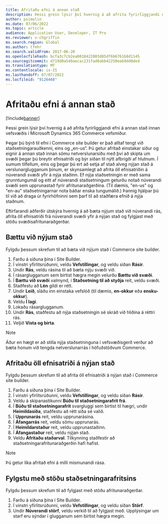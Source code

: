 ```yaml
---
title: Afritaðu efni á annan stað
description: Þessi grein lýsir því hvernig á að afrita fyrirliggjandi efni á annan stað innan vefsvæðis í Microsoft Dynamics 365 Commerce vefsmiður.
author: psimolin
ms.date: 07/06/2022
ms.topic: article
audience: Application User, Developer, IT Pro
ms.reviewer: v-chgriffin
ms.search.region: Global
ms.author: tfehr
ms.search.validFrom: 2017-06-20
ms.openlocfilehash: bcfa3c7cb2ea8018422803d85df6b6761b8d1145
ms.sourcegitcommit: d719d0a549aecac231fad0abb42250eab9dd0ded
ms.translationtype: MT
ms.contentlocale: is-IS
ms.lasthandoff: 07/07/2022
ms.locfileid: "9126468"
---
```

# <a name="copy-content-to-another-locale"></a>Afritaðu efni á annan stað

[!include[banner](../includes/banner.md)]

Þessi grein lýsir því hvernig á að afrita fyrirliggjandi efni á annan stað innan vefsvæðis í Microsoft Dynamics 365 Commerce vefsmiður.

Þegar þú býrð til efni í Commerce site builder er það alltaf tengt við staðsetningarauðkenni, eins og „en-us“. Þú getur afritað einstakar síður og eignir á annan stað innan sömu netverslunarsíðu með því að skipta um svæði þegar þú breytir efnisatriði og býr síðan til nýtt afbrigði af hlutnum. Í sumum tilfellum, eins og þegar þú ert að setja af stað alveg nýjan stað á verslunarglugganum þínum, er skynsamlegt að afrita öll efnisatriðin á núverandi svæði yfir á nýja staðinn. Ef nýja staðsetningin er með sama grunntungumál og eitt af núverandi staðsetningum geturðu notað núverandi svæði sem upprunastað fyrir afritunaraðgerðina. (Til dæmis, "en-us" og "en-au" staðsetningarnar nota báðar enska tungumálið.) Þannig hjálpar þú til við að draga úr fyrirhöfninni sem þarf til að staðfæra efnið á nýja staðnum.

Eftirfarandi aðferðir útskýra hvernig á að bæta nýjum stað við núverandi rás, afrita öll efnisatriði frá núverandi svæði yfir á nýjan stað og fylgjast með stöðu svæðisafritunaraðgerðar.

## <a name="add-a-new-locale"></a>Bættu við nýjum stað

Fylgdu þessum skrefum til að bæta við nýjum stað í Commerce site builder.

1. Farðu á síðuna þína í Site Builder.
1. Í vinstri yfirlitsrúðunni, veldu **Vefstillingar**, og veldu síðan **Rásir**.
1. Undir **Rás**, veldu rásina til að bæta nýju svæði við.
1. Í rásarglugganum sem birtist hægra megin velurðu **Bættu við svæði**.
1. Í **Bættu við svæði** valmynd, í **Staðsetning til að styðja** reit, veldu svæði.
1. Staðfestu að **Lén** gildi er rétt.
1. Undir **Leið**, sláðu inn einstaka vefslóð (til dæmis, **en-okkur** eða **ensku-okkur**).
1. Veldu **Í lagi**.
1. Lokaðu rásarglugganum.
1. Undir **Rás**, staðfestu að nýja staðsetningin sé skráð við hliðina á réttri rás.
1. Veljið **Vista og birta**.

> [!NOTE]
> Áður en hægt er að stilla nýja staðsetninguna í vefsvæðisgerð verður að bæta honum við tengda netverslunarrás í höfuðstöðvum Commerce.

## <a name="copy-all-content-items-to-a-new-locale"></a>Afritaðu öll efnisatriði á nýjan stað

Fylgdu þessum skrefum til að afrita öll efnisatriði á nýjan stað í Commerce site builder.

1. Farðu á síðuna þína í Site Builder.
1. Í vinstri yfirlitsrúðunni, veldu **Vefstillingar**, og veldu síðan **Rásir**.
1. Veldu á skipanastikunni **Búðu til staðsetningarafrit frá**.
1. Í **Búðu til staðsetningarafrit** svargluggi sem birtist til hægri, undir **Heimildasíða**, staðfestu að rétt síða sé valið.
1. Í **Upprunarás** reit, veldu upprunarásina.
1. Í **Áfangarrás** reit, veldu sömu upprunarás.
1. Í **Heimildarstaður** reit, veldu upprunastaðinn.
1. Í **Áfangastaður** reit, veldu nýjan stað.
1. Veldu **Afritaðu staðarval**. Tilkynning staðfestir að staðsetningarafritunaraðgerðin hafi hafist.

> [!NOTE]
> Þú getur líka afritað efni á milli mismunandi rása.

## <a name="monitor-the-status-of-the-locale-copy"></a>Fylgstu með stöðu staðsetningarafritsins

Fylgdu þessum skrefum til að fylgjast með stöðu afritunaraðgerðar.

1. Farðu á síðuna þína í Site Builder.
1. Í vinstri yfirlitsrúðunni, veldu **Vefstillingar**, og veldu síðan **Störf**.
1. Undir **Núverandi störf**, veldu verkið til að fylgjast með. Upplýsingar um starf eru sýndar í glugganum sem birtist hægra megin.

